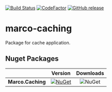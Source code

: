 [![Build Status](https://dev.azure.com/marcoaurelioit/marco-caching/_apis/build/status/marcoaurelioit.marco-caching)](https://dev.azure.com/marcoaurelioit/marco-caching/_build/latest?definitionId=1)
[![CodeFactor](https://www.codefactor.io/repository/github/marcoaurelioit/marco-caching/badge)](https://www.codefactor.io/repository/github/marcoaurelioit/marco-caching)
[![GitHub release](https://img.shields.io/github/release/marcoaurelioit/marco-caching.svg)](https://github.com/marcoaurelioit/marco-caching/releases)

# marco-caching
Package for cache application.

## Nuget Packages
||Version|Downloads|
|---------------------------|:---:|:---:|
|**Marco.Caching**|[![NuGet](https://img.shields.io/nuget/v/Marco.Caching.svg)](https://www.nuget.org/packages/Marco.Caching/)|![NuGet](https://img.shields.io/nuget/dt/Marco.Caching.svg)|
